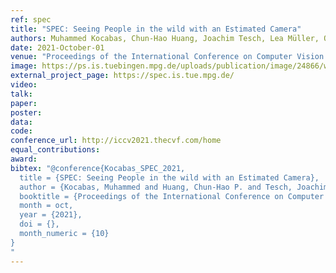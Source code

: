 ```yaml
---
ref: spec
title: "SPEC: Seeing People in the wild with an Estimated Camera"
authors: Muhammed Kocabas, Chun-Hao Huang, Joachim Tesch, Lea Müller, Otmar Hilliges, Michael Black
date: 2021-October-01
venue: "Proceedings of the International Conference on Computer Vision 2021"
image: https://ps.is.tuebingen.mpg.de/uploads/publication/image/24866/webpage_teaser.png
external_project_page: https://spec.is.tue.mpg.de/
video: 
talk: 
paper: 
poster: 
data: 
code: 
conference_url: http://iccv2021.thecvf.com/home
equal_contributions: 
award: 
bibtex: "@conference{Kocabas_SPEC_2021,
  title = {SPEC: Seeing People in the wild with an Estimated Camera},
  author = {Kocabas, Muhammed and Huang, Chun-Hao P. and Tesch, Joachim and Müller, Lea and Hilliges, Otmar and Black, Michael J.},
  booktitle = {Proceedings of the International Conference on Computer Vision 2021},
  month = oct,
  year = {2021},
  doi = {},
  month_numeric = {10}
}
"
---
```

